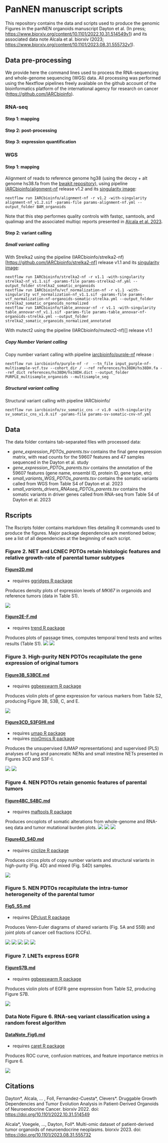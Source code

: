# PanNEN manuscript scripts
This repository contains the data and scripts used to produce the genomic Figures in the panNEN organoids manuscript Dayton et al. (In press; https://www.biorxiv.org/content/10.1101/2022.10.31.514549v1) and its associated data note Alcala et al. biorxiv (2023; https://www.biorxiv.org/content/10.1101/2023.08.31.555732v1).

## Data pre-processing
We provide here the command lines used to process the RNA-sequencing and whole-genome sequencing (WGS) data. All processing was performed using the Nextflow pipelines freely available on the github account of the bioinformatics platform of the international agency for research on cancer (https://github.com/IARCbioinfo).

### RNA-seq

#### Step 1: mapping

#### Step 2: post-processing

#### Step 3: expression quantification

### WGS

#### Step 1: mapping
Alignment of reads to reference genome hg38 (using the decoy + alt genome hs38.fa from the [bwakit repository](https://github.com/lh3/bwa/blob/master/bwakit/README.md)), using pipeline [IARCbioinfo/alignment-nf](https://github.com/IARCbioinfo/alignment-nf) release v1.2 and its [singularity image](https://datasets.datalad.org/?dir=/shub/IARCbioinfo/alignment-nf):
```
nextflow run IARCbioinfo/alignment-nf -r v1.2 -with-singularity alignment-nf_v1.2.sif -params-file params-alignment-nf.yml --output_folder BAM_organoids
```
Note that this step performes quality controls with fastqc, samtools, and qualimap and the associated multiqc reports presented in [Alcala et al. 2023](https://www.biorxiv.org/content/10.1101/2023.08.31.555732v1).

#### Step 2: variant calling
##### Small variant calling
With Strelka2 using the pipeline (IARCbioinfo/strelka2-nf)[https://github.com/IARCbioinfo/strelka2-nf] release v1.1 and its [singularity image](https://datasets.datalad.org/?dir=/shub/IARCbioinfo/strelka2-nf):
```
nextflow run IARCbioinfo/strelka2-nf -r v1.1 -with-singularity strelka2-nf_v1.1.sif -params-file params-strelka2-nf.yml --output_folder strelka2_somatic_organoids
nextflow run IARCbioinfo/vcf_normalization-nf -r v1.1 -with-singularity vcf_normalization-nf_v1.1.sif -params-file params-vcf_normalization-nf-organoids-somatic-strelka.yml --output_folder strelka2_somatic_organoids_normalized
nextflow run IARCbioinfo/table_annovar-nf -r v1.1 -with-singularity table_annovar-nf_v1.1.sif -params-file params-table_annovar-nf-organoids-strelka.yml --output_folder strelka2_somatic_organoids_normalized_annotated 
```

With mutect2 using the pipeline (IARCbioinfo/mutect2-nf)[] release v1.1

##### Copy Number Variant calling
Copy number variant calling with pipeline [iarcbioinfo/purple-nf]() release :
```
nextflow run iarcbioinfo/purple-nf -r  --tn_file input_purple-nf-multisample-vcf.tsv --cohort_dir / --ref references/hs38DH/hs38DH.fa --ref_dict references/hs38DH/hs38DH.dict --output_folder PURPLE_multisample_organoids --multisample_seg
```

##### Structural variant calling
Structural variant calling with pipeline IARCbioinfo/
```
nextflow run iarcbioinfo/sv_somatic_cns -r v1.0 -with-singularity sv_somatic_cns_v1.0.sif -params-file params-sv-somatic-cnv-nf.yml
```

## Data
The data folder contains tab-separated files with processed data:
- *gene_expression_PDTOs_parents.tsv* contains the final gene expression matrix, with read counts for the 59607 features and 47 samples sequenced in the Dayton et al. study
- *gene_expression_PDTOs_parents.tsv* contains the annotation of the 59607 features (gene name, ensembl ID, protein ID, gene type, etc)
- *small_variants_WGS_PDTOs_parents.tsv* contains the somatic variants called from WGS from Table S4 of Dayton et al. 2023
- *small_variants_drivers_RNAseq_PDTOs_parents.tsv* contains the somatic variants in driver genes called from RNA-seq from Table S4 of Dayton et al. 2023

## Rscripts
The Rscripts folder contains markdown files detailing R commands used to produce the figures. Major package dependencies are mentioned below; see a list of all dependencies at the beginning of each script.

### Figure 2. NET and LCNEC PDTOs retain histologic features and relative growth-rate of parental tumor subtypes
#### [Figure2D.md](Rscripts/Fig2/Fig2D.md)
- requires [ggridges R package](https://cran.r-project.org/web/packages/ggridges/)

Produces density plots of expression levels of *MKI67* in organoids and reference tumors (data in Table S1).

![](Rscripts/Fig2/Fig2D_files/figure-html/Figure2D-1.png)

#### [Figure2E-F.md](Rscripts/Fig2/Fig2E-F.md)
- requires [trend R package](https://cran.r-project.org/web/packages/trend/index.html)

Produces plots of passage times, computes temporal trend tests and writes results (Table S1).
![](Rscripts/Fig2/Fig2E-F_files/figure-html/Figure2E-1.png)
![](Rscripts/Fig2/Fig2E-F_files/figure-html/Figure2F-1.png)

### Figure 3. High-purity NEN PDTOs recapitulate the gene expression of original tumors
#### [Figure3B_S3BCE.md](Rscripts/Fig3/Fig3B_S3BCE.md)
- requires [ggbeeswarm R package](https://cran.r-project.org/web/packages/ggbeeswarm/index.html)

Produces violin plots of gene expression for various markers from Table S2, producing Figure 3B, S3B, C, and E.

![](Rscripts/Fig3/Fig3B_S3BCE_files/figure-html/Figure3B-1.png)

#### [Figure3CD_S3FGHI.md](Rscripts/Fig3/Fig3CD_S3FGHI.md)
- requires [umap R package](https://cran.r-project.org/web/packages/umap/vignettes/umap.html)
- requires [mixOmics R package](http://mixomics.org/)

Produces the unsupervised (UMAP representations) and supervised (PLS) analyses of lung and pancreatic NENs and small intestine NETs presented in Figures 3CD and S3F-I.

![](Rscripts/Fig3/Fig3CD_S3FGH_files/figure-html/Figure3C-1.png)
![](Rscripts/Fig3/Fig3CD_S3FGH_files/figure-html/Figure3D-1.png)

### Figure 4. NEN PDTOs retain genomic features of parental tumors
#### [Figure4BC_S4BC.md](Rscripts/Fig4/Fig4BC_S4BC.md)
- requires [maftools R package](https://https://bioconductor.org/packages/release/bioc/html/maftools.html)

Produces oncoplots of somatic alterations from whole-genome and RNA-seq data and tumor mutational burden plots. 
![](Rscripts/Fig4/Fig4BC_S4BC_files/figure-html/Fig4B-1.png)
![](Rscripts/Fig4/Fig4BC_S4BC_files/figure-html/Fig4Bbot-1.png)
![](Rscripts/Fig4/Fig4BC_S4BC_files/figure-html/Fig4C-1.png)

#### [Figure4D_S4D.md](Rscripts/Fig4/Fig4D_S4D.md)
- requires [circlize R package](https://jokergoo.github.io/circlize_book/book/)

Produces circos plots of copy number variants and structural variants in high-purity (Fig. 4D) and mixed (Fig. S4D) samples. 

![](Rscripts/Fig4/Fig4D_S4D_files/figure-html/Fig4D-4.png)

### Figure 5. NEN PDTOs recapitulate the intra-tumor heterogeneity of the parental tumor
#### [Fig5_S5.md](Rscripts/Fig5/Fig5_S5.md)
- requires [DPclust R package](https://github.com/Wedge-lab/dpclust)

Produces Venn-Euler diagrams of shared variants (Fig. 5A and S5B) and joint plots of cancer cell fractions (CCFs).

![](Rscripts/Fig5/Fig5_S5_files/figure-html/fig5AS5B-4.png)
![](Rscripts/Fig5/Fig5_S5_files/figure-html/S5A-7.png)
![](Rscripts/Fig5/Fig5_S5_files/figure-html/evolplots-7.png)
![](Rscripts/Fig5/Fig5_S5_files/figure-html/Fig5D-1.png)
![](Rscripts/Fig5/Fig5_S5_files/figure-html/Fig5E-1.png)

### Figure 7. LNETs express EGFR
#### [FigureS7B.md](Rscripts/Fig7/FigS7B.md)
- requires [ggbeeswarm R package](https://cran.r-project.org/web/packages/ggbeeswarm/index.html)

Produces violin plots of EGFR gene expression from Table S2, producing Figure S7B.

![](Rscripts/Fig7/FigS7B_files/figure-html/FigureS7B-1.png)

### Data Note Figure 6. RNA-seq variant classification using a random forest algorithm
#### [DataNote_Fig6.md](Rscripts/DataNoteFig6/DataNote_Fig6.md)
- requires [caret R package](https://cran.r-project.org/web/packages/caret/index.html)

Produces ROC curve, confusion matrices, and feature importance metrics in Figure 6.

![](Rscripts/DataNoteFig6/DataNote_Fig6_files/figure-html/ROC-1.png)


## Citations
Dayton*, Alcala, ... , Foll, Fernandez-Cuesta*, Clevers*. Druggable Growth Dependencies and Tumor Evolution Analysis in Patient-Derived Organoids of Neuroendocrine Cancer. biorxiv 2022. doi: https://doi.org/10.1101/2022.10.31.514549

Alcala*, Voegele, ..., Dayton, Foll*. Multi-omic dataset of patient-derived tumor organoids of neuroendocrine neoplasms. biorxiv 2023. doi: https://doi.org/10.1101/2023.08.31.555732

